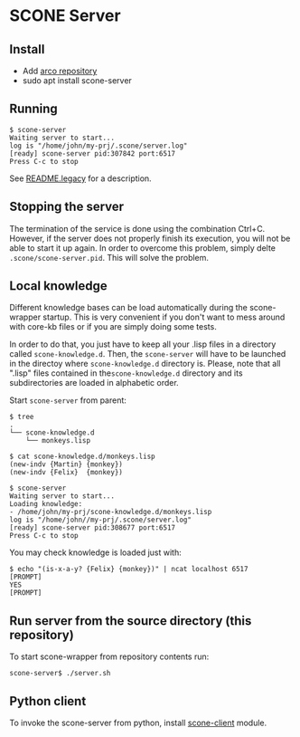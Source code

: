 # SCONE Server #

## Install

 
* Add [arco repository](https://uclm-arco.github.io/debian/)
* sudo apt install scone-server

## Running

    $ scone-server 
    Waiting server to start...
    log is "/home/john/my-prj/.scone/server.log"
    [ready] scone-server pid:307842 port:6517
    Press C-c to stop


See [README.legacy](https://github.com/UCLM-ARCO/scone-server/blob/master/README.legacy) for a description.


## Stopping the server

The termination of the service is done using the combination Ctrl+C. However, if the server does not properly finish its execution, you will not be able to start it up again. In order to overcome this problem, simply delte `.scone/scone-server.pid`. This will solve the problem.

## Local knowledge

Different knowledge bases can be load automatically during the scone-wrapper startup. This is very convenient if you don't want to mess around with core-kb files or if you are simply doing some tests.

In order to do that, you just have to keep all your .lisp files in a directory called `scone-knowledge.d`. Then, the `scone-server` will have to be launched in the directoy where `scone-knowledge.d` directory is. Please, note that all ".lisp" files contained in the`scone-knowledge.d` directory and its subdirectories are loaded in alphabetic order.

Start `scone-server` from parent:

    $ tree
    .
    └── scone-knowledge.d
        └── monkeys.lisp

    $ cat scone-knowledge.d/monkeys.lisp
    (new-indv {Martin} {monkey})
    (new-indv {Felix}  {monkey})

    $ scone-server
    Waiting server to start...
    Loading knowledge:
    - /home/john/my-prj/scone-knowledge.d/monkeys.lisp
    log is "/home/john//my-prj/.scone/server.log"
    [ready] scone-server pid:308677 port:6517
    Press C-c to stop

You may check knowledge is loaded just with:

    $ echo "(is-x-a-y? {Felix} {monkey})" | ncat localhost 6517
    [PROMPT]
    YES
    [PROMPT]
  
  
## Run server from the source directory (this repository)

To start scone-wrapper from repository contents run:

    scone-server$ ./server.sh


## Python client

To invoke the scone-server from python, install [scone-client](https://github.com/UCLM-ARCO/scone-client) module.
